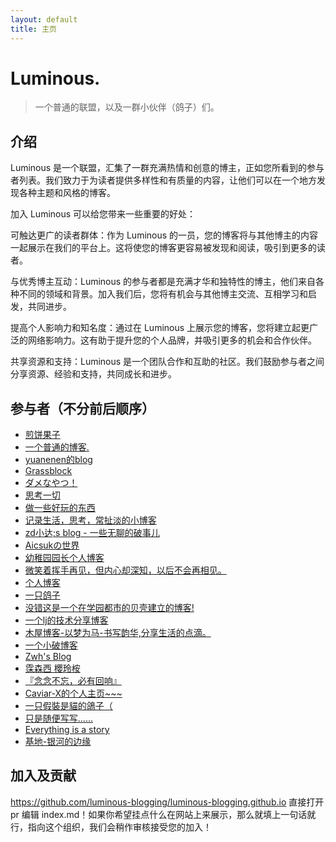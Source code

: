 ```yaml
---
layout: default
title: 主页
---
```


# Luminous.
> 一个普通的联盟，以及一群小伙伴（鸽子）们。
## 介绍
Luminous 是一个联盟，汇集了一群充满热情和创意的博主，正如您所看到的参与者列表。我们致力于为读者提供多样性和有质量的内容，让他们可以在一个地方发现各种主题和风格的博客。 

加入 Luminous 可以给您带来一些重要的好处：

可触达更广的读者群体：作为 Luminous 的一员，您的博客将与其他博主的内容一起展示在我们的平台上。这将使您的博客更容易被发现和阅读，吸引到更多的读者。

与优秀博主互动：Luminous 的参与者都是充满才华和独特性的博主，他们来自各种不同的领域和背景。加入我们后，您将有机会与其他博主交流、互相学习和启发，共同进步。

提高个人影响力和知名度：通过在 Luminous 上展示您的博客，您将建立起更广泛的网络影响力。这有助于提升您的个人品牌，并吸引更多的机会和合作伙伴。

共享资源和支持：Luminous 是一个团队合作和互助的社区。我们鼓励参与者之间分享资源、经验和支持，共同成长和进步。
## 参与者（不分前后顺序）
- [煎饼果子](https://blog.moej.cn/)
- [一个普通的博客.](https://dreamo.ink/)
- [yuanenen的blog](https://blog.xyst.top/)
- [Grassblock](https://imgb.space/)
- [ダメなやつ！](https://omoi.cc/)
- [思考一切](https://imrt.top/)
- [做一些好玩的东西](https://acg19.top/)
- [记录生活，思考，常扯淡的小博客](https://laffitto.xyz/)
- [zd小达;s blog - 一些无聊的破事儿](https://blog.zhangda.xyz/)
- [Aicsukの世界](https://www.aicsuk.com/)
- [幼稚园园长个人博客](https://yzyyz.top/)
- [微笑着挥手再见，但内心却深知，以后不会再相见。](https://www.onyi.net/)
- [个人博客](https://www.raycns.com/)
- [一只鸽子](https://jht3.top:8003/)
- [没错这是一个在学园都市的贝壳建立的博客!](https://c-dreamer.top/)
- [一个lj的技术分享博客](https://www.ytc233.top/)
- [木屋博客-以梦为马-书写韵华,分享生活的点滴。](https://www.mwbo.com/)
- [一个小破博客](https://iktao.cn/)
- [Zwh's Blog](https://zwh.moe/)
- [霂森西 櫻玲桉](https://dlizi.com/)
- [『念念不忘，必有回响』](https://nekox.cn/)
- [Caviar-X的个人主页\~~~](https://caviar-x.top/)
- [一只假裝是貓的鴿子（](https://blog.nekohuan.cyou/)
- [只是随便写写......](https://blog.lijiakaijun.cyou/)
- [Everything is a story](https://7ity.codes/)
- [基地-银河的边缘](https://sci-fic.xyz/)

## 加入及贡献
https://github.com/luminous-blogging/luminous-blogging.github.io
直接打开 pr 编辑 index.md！如果你希望挂点什么在网站上来展示，那么就填上一句话就行，指向这个组织，我们会稍作审核接受您的加入！

